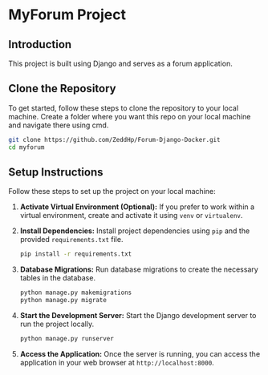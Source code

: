 # MyForum Project

## Introduction
This project is built using Django and serves as a forum application.

## Clone the Repository
To get started, follow these steps to clone the repository to your local machine.
Create a folder where you want this repo on your local machine and navigate there using cmd.

```bash
git clone https://github.com/ZeddHp/Forum-Django-Docker.git
cd myforum
```

## Setup Instructions
Follow these steps to set up the project on your local machine:

1. **Activate Virtual Environment (Optional):**
   If you prefer to work within a virtual environment, create and activate it using `venv` or `virtualenv`.

2. **Install Dependencies:**
   Install project dependencies using `pip` and the provided `requirements.txt` file.

   ```bash
   pip install -r requirements.txt
   ```

3. **Database Migrations:**
   Run database migrations to create the necessary tables in the database.

   ```bash
   python manage.py makemigrations
   python manage.py migrate
   ```

4. **Start the Development Server:**
   Start the Django development server to run the project locally.

   ```bash
   python manage.py runserver
   ```

5. **Access the Application:**
   Once the server is running, you can access the application in your web browser at `http://localhost:8000`.
